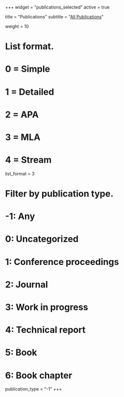 +++
widget = "publications_selected"
active = true

title = "Publications"
subtitle = "[All Publications](/publication/)"

weight = 10

# List format.
#   0 = Simple
#   1 = Detailed
#   2 = APA
#   3 = MLA
#   4 = Stream
list_format = 3

# Filter by publication type.
# -1: Any
#  0: Uncategorized
#  1: Conference proceedings
#  2: Journal
#  3: Work in progress
#  4: Technical report
#  5: Book
#  6: Book chapter
publication_type = "-1"
+++

